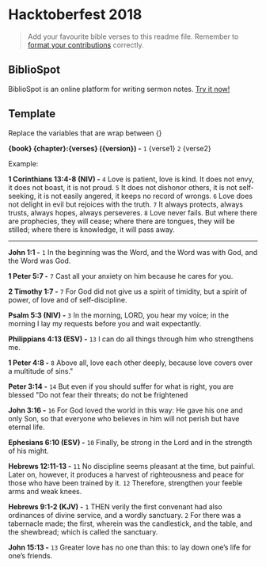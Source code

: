 # Hacktoberfest 2018 

> Add your favourite bible verses to this readme file. Remember to [format your contributions](#template) correctly.

## BiblioSpot

BiblioSpot is an online platform for writing sermon notes. [Try it now!](https://bibliospot.com/register)

## Template

Replace the variables that are wrap between {}

**{book} {chapter}:{verses} ({version}) -** `1` {verse1} `2` {verse2}

Example:

**1 Corinthians 13:4-8 (NIV) -** `4` Love is patient, love is kind. It does not envy, it does not boast, it is not proud. `5` It does not dishonor others, it is not self-seeking, it is not easily angered, it keeps no record of wrongs. `6` Love does not delight in evil but rejoices with the truth. `7` It always protects, always trusts, always hopes, always perseveres. `8` Love never fails. But where there are prophecies, they will cease; where there are tongues, they will be stilled; where there is knowledge, it will pass away.

----

**John 1:1 -** `1` In the beginning was the Word, and the Word was with God, and the Word was God.

**1 Peter 5:7 -** `7` Cast all your anxiety on him because he cares for you.

**2 Timothy 1:7 -** `7` For God did not give us a spirit of timidity, but a spirit of power, of love and of self-discipline.

**Psalm 5:3 (NIV) -** `3` In the morning, LORD, you hear my voice; in the morning I lay my requests before you and wait expectantly.

**Philippians 4:13 (ESV) -** `13` I can do all things through him who strengthens me.

**1 Peter 4:8 -** `8` Above all, love each other deeply, because love covers over a multitude of sins."

**Peter 3:14 -** `14` But even if you should suffer for what is right, you are blessed "Do not fear their threats; do not be frightened

**John 3:16 -** `16` For God loved the world in this way: He gave his one and only Son, so that everyone who believes in him will not perish but have eternal life.

**Ephesians 6:10 (ESV) -** `10` Finally, be strong in the Lord and in the strength of his might.

**Hebrews 12:11-13 -** `11` No discipline seems pleasant at the time, but painful. Later on, however, it produces a harvest of righteousness and peace for those who have been trained by it. `12` Therefore, strengthen your feeble arms and weak knees. 

**Hebrews 9:1-2 (KJV) -** `1` THEN verily the first convenant had also ordinances of divine service, and a wordly sanctuary. `2` For there was a tabernacle made; the first, wherein was the candlestick, and the table, and the shewbread; which is called the sanctuary.

**John 15:13 -** `13` Greater love has no one than this: to lay down one’s life for one’s friends.
